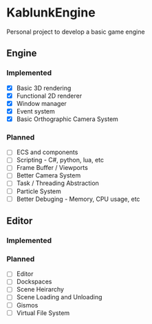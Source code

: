 # KablunkEngine

Personal project to develop a basic game engine

## Engine

### Implemented

- [x] Basic 3D rendering
- [x] Functional 2D renderer
- [x] Window manager
- [x] Event system
- [x] Basic Orthographic Camera System

### Planned
- [ ] ECS and components
- [ ] Scripting - C#, python, lua, etc
- [ ] Frame Buffer / Viewports
- [ ] Better Camera System
- [ ] Task / Threading Abstraction
- [ ] Particle System
- [ ] Better Debuging - Memory, CPU usage, etc

## Editor

### Implemented

### Planned

- [ ] Editor
- [ ] Dockspaces
- [ ] Scene Heirarchy
- [ ] Scene Loading and Unloading
- [ ] Gismos
- [ ] Virtual File System
